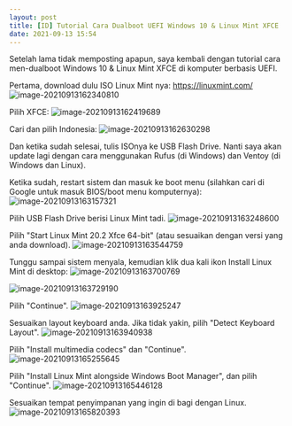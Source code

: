 ```yaml
---
layout: post
title: [ID] Tutorial Cara Dualboot UEFI Windows 10 & Linux Mint XFCE
date: 2021-09-13 15:54
---
```


Setelah lama tidak memposting apapun, saya kembali dengan tutorial cara men-dualboot Windows 10 & Linux Mint XFCE di komputer berbasis UEFI.

Pertama, download dulu ISO Linux Mint nya: https://linuxmint.com/ ![image-20210913162340810](/home/hitomi/Public/sprtcrnbry.github.io/images/2021-09-13-tutorial-cara-dualboot-uefi-windows-10-linux-mint-xfce/image-20210913162340810.png)

Pilih XFCE: ![image-20210913162419689](/home/hitomi/Public/sprtcrnbry.github.io/images/2021-09-13-tutorial-cara-dualboot-uefi-windows-10-linux-mint-xfce/image-20210913162419689.png)

Cari dan pilih Indonesia: ![image-20210913162630298](/home/hitomi/Public/sprtcrnbry.github.io/images/2021-09-13-tutorial-cara-dualboot-uefi-windows-10-linux-mint-xfce/image-20210913162630298.png)

Dan ketika sudah selesai, tulis ISOnya ke USB Flash Drive. Nanti saya akan update lagi dengan cara menggunakan Rufus (di Windows) dan Ventoy (di Windows dan Linux).

Ketika sudah, restart sistem dan masuk ke boot menu (silahkan cari di Google untuk masuk BIOS/boot menu komputernya): ![image-20210913163157321](/home/hitomi/Public/sprtcrnbry.github.io/images/2021-09-13-tutorial-cara-dualboot-uefi-windows-10-linux-mint-xfce/image-20210913163157321.png)

Pilih USB Flash Drive berisi Linux Mint tadi. ![image-20210913163248600](/home/hitomi/Public/sprtcrnbry.github.io/images/2021-09-13-tutorial-cara-dualboot-uefi-windows-10-linux-mint-xfce/image-20210913163248600.png)

Pilih "Start Linux Mint 20.2 Xfce 64-bit" (atau sesuaikan dengan versi yang anda download). ![image-20210913163544759](/home/hitomi/Public/sprtcrnbry.github.io/images/2021-09-13-tutorial-cara-dualboot-uefi-windows-10-linux-mint-xfce/image-20210913163544759.png)

Tunggu sampai sistem menyala, kemudian klik dua kali ikon Install Linux Mint di desktop: ![image-20210913163700769](/home/hitomi/Public/sprtcrnbry.github.io/images/2021-09-13-tutorial-cara-dualboot-uefi-windows-10-linux-mint-xfce/image-20210913163700769.png)

![image-20210913163729190](/home/hitomi/Public/sprtcrnbry.github.io/images/2021-09-13-tutorial-cara-dualboot-uefi-windows-10-linux-mint-xfce/image-20210913163729190.png)

Pilih "Continue". ![image-20210913163925247](/home/hitomi/Public/sprtcrnbry.github.io/images/2021-09-13-tutorial-cara-dualboot-uefi-windows-10-linux-mint-xfce/image-20210913163925247.png)

Sesuaikan layout keyboard anda. Jika tidak yakin, pilih "Detect Keyboard Layout". ![image-20210913163940938](/home/hitomi/Public/sprtcrnbry.github.io/images/2021-09-13-tutorial-cara-dualboot-uefi-windows-10-linux-mint-xfce/image-20210913163940938.png)

Pilih "Install multimedia codecs" dan "Continue". ![image-20210913165255645](/home/hitomi/Public/sprtcrnbry.github.io/images/2021-09-13-tutorial-cara-dualboot-uefi-windows-10-linux-mint-xfce/image-20210913165255645.png)

Pilih "Install Linux Mint alongside Windows Boot Manager", dan pilih "Continue". ![image-20210913165446128](/home/hitomi/Public/sprtcrnbry.github.io/images/2021-09-13-tutorial-cara-dualboot-uefi-windows-10-linux-mint-xfce/image-20210913165446128.png)

Sesuaikan tempat penyimpanan yang ingin di bagi dengan Linux. ![image-20210913165820393](/home/hitomi/Public/sprtcrnbry.github.io/images/2021-09-13-tutorial-cara-dualboot-uefi-windows-10-linux-mint-xfce/image-20210913165820393.png)

